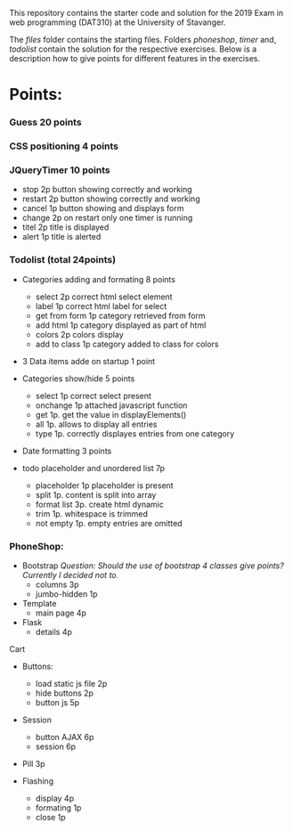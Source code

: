 This repository contains the starter code and solution for the 2019 Exam in web programming (DAT310) at the University of Stavanger.

The *files* folder contains the starting files.
Folders *phoneshop*, *timer* and, *todolist* contain the solution for the respective exercises.
Below is a description how to give points for different features in the exercises.

# Points:
### Guess 20 points

### CSS positioning 4 points

### JQueryTimer 10 points
* stop      2p button showing correctly and working
* restart   2p button showing correctly and working
* cancel    1p button showing and displays form
* change    2p on restart only one timer is running
* titel     2p title is displayed
* alert     1p title is alerted

### Todolist  (total 24points)
- Categories adding and formating 8 points
    * select        2p  correct html select element
    * label         1p  correct html label for select
    * get from form 1p  category retrieved from form  
    * add html      1p  category displayed as part of html
    * colors        2p  colors display 
    * add to class  1p  category added to class for colors

- 3 Data items adde on startup 1 point

- Categories show/hide 5 points
    * select        1p  correct select present
    * onchange      1p  attached javascript function
    * get           1p. get the value in displayElements()
    * all           1p. allows to display all entries
    * type          1p. correctly displayes entries from one category
- Date formatting 3 points
- todo placeholder and unordered list  7p
    * placeholder   1p  placeholder is present
    * split         1p. content is split into array
    * format list   3p. create html dynamic
    * trim          1p. whitespace is trimmed
    * not empty     1p. empty entries are omitted

### PhoneShop:
- Bootstrap *Question: Should the use of bootstrap 4 classes give points? Currently I decided not to.*
    * columns      3p
    * jumbo-hidden 1p
- Template
    * main page    4p
- Flask
    * details<id>  4p

Cart
- Buttons:
    * load static js file 2p
    * hide buttons 2p
    * button js    5p

- Session
    * button AJAX  6p
    * session      6p
- Pill             3p

- Flashing
    * display      4p
    * formating    1p
    * close        1p
